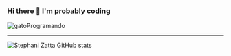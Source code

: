 ### Hi there 👋 I'm probably coding
![gatoProgramando](https://user-images.githubusercontent.com/64806920/128064241-93286178-fc1d-4357-9268-337a21e935d4.gif)
<hr>

![Stephani Zatta GitHub stats](https://github-readme-stats.vercel.app/api?username=stephanizatta&show_icons=true&theme=cobalt)

